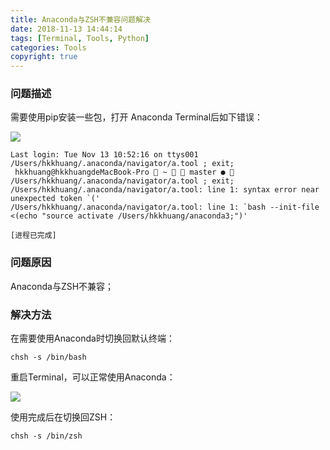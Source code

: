 ```yaml
---
title: Anaconda与ZSH不兼容问题解决
date: 2018-11-13 14:44:14
tags: [Terminal, Tools, Python]
categories: Tools
copyright: true
---
```


### 问题描述

需要使用pip安装一些包，打开 Anaconda Terminal后如下错误：

![](http://p6dpqooos.bkt.clouddn.com/18-11-13/89740900.jpg)

<!--more-->

```
Last login: Tue Nov 13 10:52:16 on ttys001
/Users/hkkhuang/.anaconda/navigator/a.tool ; exit;
 hkkhuang@hkkhuangdeMacBook-Pro  ~   master ●  /Users/hkkhuang/.anaconda/navigator/a.tool ; exit;
/Users/hkkhuang/.anaconda/navigator/a.tool: line 1: syntax error near unexpected token `('
/Users/hkkhuang/.anaconda/navigator/a.tool: line 1: `bash --init-file <(echo "source activate /Users/hkkhuang/anaconda3;")'

[进程已完成]
```

### 问题原因

Anaconda与ZSH不兼容；

### 解决方法


在需要使用Anaconda时切换回默认终端：

```
chsh -s /bin/bash
```

重启Terminal，可以正常使用Anaconda：

![](http://p6dpqooos.bkt.clouddn.com/18-11-13/4666490.jpg)

使用完成后在切换回ZSH：

```
chsh -s /bin/zsh
```


